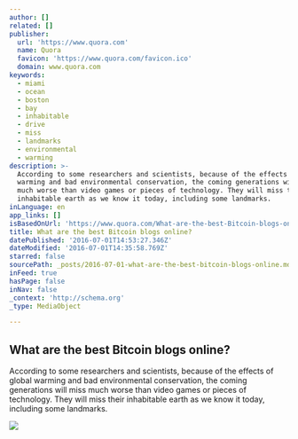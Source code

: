 ```yaml
---
author: []
related: []
publisher:
  url: 'https://www.quora.com'
  name: Quora
  favicon: 'https://www.quora.com/favicon.ico'
  domain: www.quora.com
keywords:
  - miami
  - ocean
  - boston
  - bay
  - inhabitable
  - drive
  - miss
  - landmarks
  - environmental
  - warming
description: >-
  According to some researchers and scientists, because of the effects of global
  warming and bad environmental conservation, the coming generations will miss
  much worse than video games or pieces of technology. They will miss their
  inhabitable earth as we know it today, including some landmarks.
inLanguage: en
app_links: []
isBasedOnUrl: 'https://www.quora.com/What-are-the-best-Bitcoin-blogs-online'
title: What are the best Bitcoin blogs online?
datePublished: '2016-07-01T14:53:27.346Z'
dateModified: '2016-07-01T14:35:58.769Z'
starred: false
sourcePath: _posts/2016-07-01-what-are-the-best-bitcoin-blogs-online.md
inFeed: true
hasPage: false
inNav: false
_context: 'http://schema.org'
_type: MediaObject

---
```

<article style=""><h1>What are the best Bitcoin blogs online?</h1><p>According to some researchers and scientists, because of the effects of global warming and bad environmental conservation, the coming generations will miss much worse than video games or pieces of technology. They will miss their inhabitable earth as we know it today, including some landmarks.</p><img src="https://qsf.ec.quoracdn.net/-images.new_grid.fb_share_default.pnge6dde9cfa6e03c43.png" /></article>